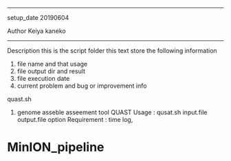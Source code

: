 ***
setup_date 20190604

Author 
Keiya kaneko
***

Description 
this is the script folder 
this text store the following information
1. file name and that usage
2. file output dir and result
3. file execution date
4. current problem and bug or improvement info

quast.sh
1. genome asseble asseement tool QUAST 
Usage : qusat.sh input.file output.file option
Requirement : time log, 
# MinION_pipeline
